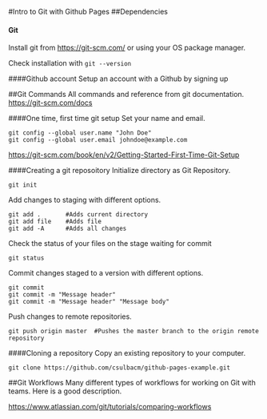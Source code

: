 #Intro to Git with Github Pages
##Dependencies
#### Git
Install git from https://git-scm.com/ or using your OS package manager.

Check installation with `git --version`

####Github account
Setup an account with a Github by signing up 


##Git Commands
All commands and reference from git documentation.
https://git-scm.com/docs

####One time, first time git setup
Set your name and email.
```
git config --global user.name "John Doe"
git config --global user.email johndoe@example.com
```
https://git-scm.com/book/en/v2/Getting-Started-First-Time-Git-Setup

####Creating a git reposoitory
Initialize directory as Git Repository.
```
git init
```
Add changes to staging with different options.
```
git add . 		#Adds current directory
git add file 	#Adds file
git add -A		#Adds all changes
```
Check the status of your files on the stage waiting for commit
```
git status
```
Commit changes staged to a version with different options.
```
git commit
git commit -m "Message header"
git commit -m "Message header" "Message body"
```
Push changes to remote repositories.
```
git push origin master	#Pushes the master branch to the origin remote repository
```

####Cloning a repository
Copy an existing repository to your computer.
```
git clone https://github.com/csulbacm/github-pages-example.git
```



##Git Workflows
Many different types of workflows for working on Git with teams. Here is a good description.

https://www.atlassian.com/git/tutorials/comparing-workflows